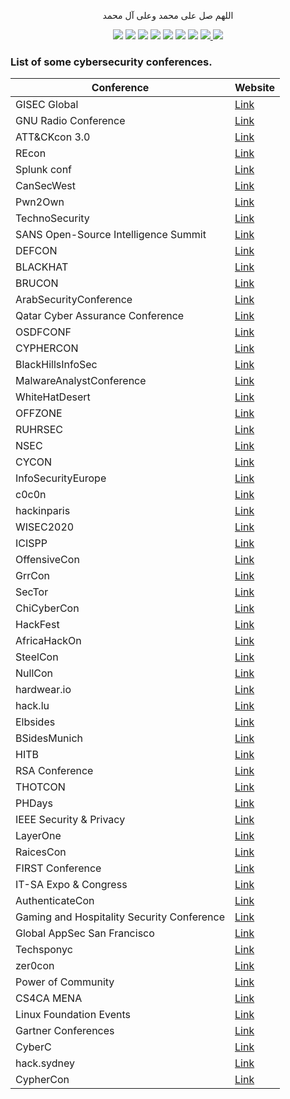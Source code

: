 <p align="center">اللهم صل على محمد وعلى آل محمد</p>
<div id="header" align="center">

<img src="https://cdn.rawgit.com/sindresorhus/awesome/d7305f38d29fed78fa85652e3a63e154dd8e8829/media/badge.svg">
<img src="https://img.shields.io/github/stars/mrm8brh/CyberSecurity_Conferences?style=social">
<img src="https://img.shields.io/github/forks/mrm8brh/CyberSecurity_Conferences?style=social">
<img src="https://img.shields.io/github/repo-size/mrm8brh/CyberSecurity_Conferences?style=social">
<img src="https://img.shields.io/github/license/mrm8brh/CyberSecurity_Conferences?style=social">
<img src="https://img.shields.io/github/issues/mrm8brh/CyberSecurity_Conferences?style=social">
<img src="https://img.shields.io/github/watchers/mrm8brh/CyberSecurity_Conferences?style=social">
<a href="https://techforpalestine.org/">
<img src="https://raw.githubusercontent.com/Safouene1/support-palestine-banner/master/StandWithPalestine.svg">
</a>
<a href="https://techforpalestine.org/">
<img src="https://badge.techforpalestine.org/default">
</a>
  
</div>

### List of some cybersecurity conferences.

| Conference                                     | Website                                          |
|------------------------------------------------|--------------------------------------------------|
| GISEC Global                                   | [Link](https://www.gisec.ae/)                    |
| GNU Radio Conference                           | [Link](https://events.gnuradio.org/event/21/)    |
| ATT&CKcon 3.0                                  | [Link](https://www.mitre.org/events/attackcon-4) |
| REcon                                          | [Link](https://recon.cx/)                        |
| Splunk conf                                    | [Link](https://conf.splunk.com/)                 |
| CanSecWest                                     | [Link](https://cansecwest.com/)                  |
| Pwn2Own                                        | [Link](https://www.zerodayinitiative.com/blog)   |
| TechnoSecurity                                 | [Link](https://www.technosecurity.us/)           |
| SANS Open-Source Intelligence Summit           | [Link](https://www.sans.org/cyber-security-summit/)|
| DEFCON                                         | [Link](https://defcon.org/)                      |
| BLACKHAT                                       | [Link](https://www.blackhat.com/)                |
| BRUCON                                         | [Link](https://www.brucon.org/2023/)             |
| ArabSecurityConference                         | [Link](https://www.arabsecurityconference.com/)  |
| Qatar Cyber Assurance Conference               | [Link](https://www.eventbrite.com/e/qatar-cyber-assurance-conference-tickets-695163943067?aff=ebdssbdestsearch) |
| OSDFCONF                                       | [Link](https://www.osdfcon.org/)                 |
| CYPHERCON                                      | [Link](https://cyphercon.com/)                   |
| BlackHillsInfoSec                              | [Link](https://www.blackhillsinfosec.com/)       |
| MalwareAnalystConference                       | [Link](https://www.malwareanalystconference.com/)|
| WhiteHatDesert                                 | [Link](https://whitehatdesert.com/)              |
| OFFZONE                                        | [Link](https://www.offzone.moscow/)              |
| RUHRSEC                                        | [Link](https://www.ruhrsec.de/2020/)             |
| NSEC                                           | [Link](https://www.nsec.io/)                     |
| CYCON                                          | [Link](https://www.cycon.org/)                   |
| InfoSecurityEurope                             | [Link](https://www.infosecurityeurope.com/)      |
| c0c0n                                          | [Link](https://me.c0c0n.org/home)                |
| hackinparis                                    | [Link](https://hackinparis.com/)                 |
| WISEC2020                                      | [Link](https://wisec2020.ins.jku.at/)            |
| ICISPP                                         | [Link](http://icispp.org/)                       |
| OffensiveCon                                   | [Link](https://www.offensivecon.org/)            |
| GrrCon                                         | [Link](https://grrcon.com/)                      |
| SecTor                                         | [Link](https://sector.ca/)                       |
| ChiCyberCon                                    | [Link](https://chicybercon.com/)                 |
| HackFest                                       | [Link](https://hackfest.ca/en/)                  |
| AfricaHackOn                                   | [Link](https://africahackon.com/)                |
| SteelCon                                       | [Link](https://www.aisc.org/nascc)               |
| NullCon                                        | [Link](https://nullcon.net/)                     |
| hardwear.io                                    | [Link](https://hardwear.io/)                     |
| hack.lu                                        | [Link](https://hack.lu/)                         |
| Elbsides                                       | [Link](https://elbsides.de/)                     |
| BSidesMunich                                   | [Link](https://2021.bsidesmunich.org/)           |
| HITB                                           | [Link](https://conference.hitb.org/)             |
| RSA Conference                                 | [Link](https://www.rsaconference.com/)           |
| THOTCON                                        | [Link](https://www.thotcon.org/)                 |
| PHDays                                         | [Link](https://phdays.com/en/)                   |
| IEEE Security & Privacy                        | [Link](https://www.ieee-security.org/TC/SP2023/) |
| LayerOne                                       | [Link](https://www.layerone.org/)                |
| RaicesCon                                      | [Link](https://www.raicescon.org/)               |
| FIRST Conference                               | [Link](https://www.first.org/conference/2023/)   |
| IT-SA Expo & Congress                          | [Link](https://www.itsa365.de/en/it-sa-expo-congress)|
| AuthenticateCon                                | [Link](https://authenticatecon.com/)             |
| Gaming and Hospitality Security Conference     | [Link](https://nativenationevents.org/events-conferences/fifth-annual-gaming-and-hospitality-security-conference/#details) |
| Global AppSec San Francisco                    | [Link](https://sf.globalappsec.org/)             |
| Techsponyc                                     | [Link](https://techsponyc.com/)                  |
| zer0con                                        | [Link](https://zer0con.org/)                     |
| Power of Community                             | [Link](https://powerofcommunity.net/)            |
| CS4CA MENA                                     | [Link](https://mena.cs4ca.com/)                  |
| Linux Foundation Events                        | [Link](https://events.linuxfoundation.org/)      |
| Gartner Conferences                            | [Link](https://www.gartner.com/en/conferences/calendar) |
| CyberC                                         | [Link](https://cyberc.org/)                      |
| hack.sydney                                    | [Link](https://www.hack.sydney/)                 |
| CypherCon                                      | [Link](https://cyphercon.com/)                   |
